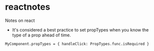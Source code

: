 # reactnotes
Notes on react


* It's considered a best practice to set propTypes when you know the type of a prop ahead of time.

`MyComponent.propTypes = { handleClick: PropTypes.func.isRequired }`
